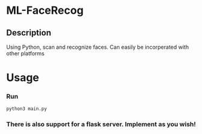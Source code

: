 # ML-FaceRecog

## Description

Using Python, scan and recognize faces. Can easily be incorperated with other platforms

# Usage

### Run

```python
python3 main.py
```

### There is also support for a flask server. Implement as you wish!
